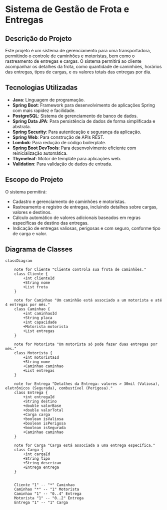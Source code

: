 # Sistema de Gestão de Frota e Entregas

## Descrição do Projeto

Este projeto é um sistema de gerenciamento para uma transportadora, permitindo o controle de caminhões e motoristas, bem como o rastreamento de entregas e cargas. O sistema permitirá ao cliente acompanhar os detalhes da frota, como quantidade de caminhões, horários das entregas, tipos de cargas, e os valores totais das entregas por dia.

## Tecnologias Utilizadas

- **Java**: Linguagem de programação.
- **Spring Boot**: Framework para desenvolvimento de aplicações Spring com mais rapidez e facilidade.
- **PostgreSQL**: Sistema de gerenciamento de banco de dados.
- **Spring Data JPA**: Para persistência de dados de forma simplificada e abstrata.
- **Spring Security**: Para autenticação e segurança da aplicação.
- **Spring Web**: Para construção de APIs REST.
- **Lombok**: Para redução de código boilerplate.
- **Spring Boot DevTools**: Para desenvolvimento eficiente com reinicialização automática.
- **Thymeleaf**: Motor de template para aplicações web.
- **Validation**: Para validação de dados de entrada.

## Escopo do Projeto

O sistema permitirá:
- Cadastro e gerenciamento de caminhões e motoristas.
- Rastreamento e registro de entregas, incluindo detalhes sobre cargas, valores e destinos.
- Cálculo automático de valores adicionais baseados em regras específicas de destino das entregas.
- Indicação de entregas valiosas, perigosas e com seguro, conforme tipo de carga e valor.

## Diagrama de Classes

```mermaid
classDiagram
    
    note for Cliente "Cliente controla sua frota de caminhões."
    class Cliente {
        +int clienteId
        +String nome
        +List frota
    }
    
    note for Caminhao "Um caminhão está associado a um motorista e até 4 entregas por mês."
    class Caminhao {
        +int caminhaoId
        +String placa
        +int capacidade
        +Motorista motorista
        +List entregas
    }
    
    note for Motorista "Um motorista só pode fazer duas entregas por mês."
    class Motorista {
        +int motoristaId
        +String nome
        +Caminhao caminhao
        +List entregas
    }
    
    note for Entrega "Detalhes da Entrega: valores > 30mil (Valiosa), eletrônicos (Segurada), combustível (Perigosa)."    
    class Entrega {
        +int entregaId
        +String destino
        +double valorBase
        +double valorTotal
        +Carga carga
        +boolean isValiosa
        +boolean isPerigosa
        +boolean isSegurada
        +Caminhao caminhao
    }
    
    note for Carga "Carga está associada a uma entrega específica."
    class Carga {
        +int cargaId
        +String tipo
        +String descricao
        +Entrega entrega
    }
    
    
    Cliente "1" -- "*" Caminhao
    Caminhao "*" -- "1" Motorista
    Caminhao "1" -- "0..4" Entrega
    Motorista "1" -- "0..2" Entrega
    Entrega "1" -- "1" Carga
```